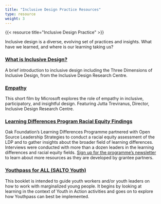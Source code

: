 ```yaml
---
title: "Inclusive Design Practice Resources"
type: resource
weight: 3
---
```

{{< resource title="Inclusive Design Practice" >}}

<p class="resource-intro">Inclusive design is a diverse, evolving set of practices and insights. What have we learned, and where is our learning taking us?</p>

### [What is Inclusive Design?](http://idrc.ocadu.ca/about-the-idrc/49-resources/online-resources/articles-and-papers/443-whatisinclusivedesign)

A brief introduction to inclusive design including the Three Dimensions of Inclusive Design, from the Inclusive Design Research Centre.

### [Empathy](https://www.microsoft.com/videoplayer/embed/c5d513b5-d98b-4cf0-bb01-ce67aeb61f63?autoplay=true&loop=false&market=en-us&playFullScreen=true)

This short film by Microsoft explores the role of empathy in inclusive, participatory, and insightful design. Featuring Jutta Treviranus, Director, Inclusive Design Research Centre.

### [Learning Differences Program Racial Equity Findings](http://oakfnd.org/our-learnings.html)

Oak Foundation’s Learning Differences Programme partnered with Open Source Leadership Strategies to conduct a racial equity assessment of the LDP and to gather insights about the broader field of learning differences.  Interviews were conducted with more than a dozen leaders in the learning differences and racial equity fields. [Sign up for the programme’s newsletter](http://oakfnd.org/learning-differences.html) to learn about more resources as they are developed by grantee partners.

### [Youthpass for ALL (SALTO Youth)](https://www.salto-youth.net/downloads/4-17-1949/YouthpassForAll.pdf)

This booklet is intended to guide youth workers and/or youth leaders on how to work with marginalized young people. It begins by looking at learning in the context of Youth in Action activities and goes on to explore how Youthpass can best be implemented.
